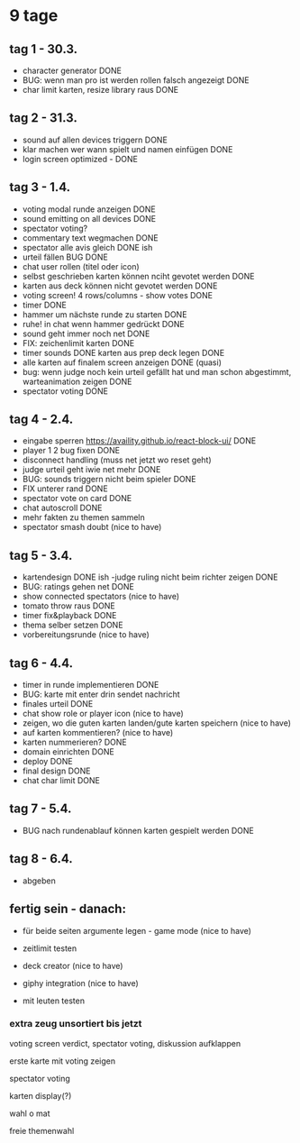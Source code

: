# 9 tage

## tag 1 - 30.3.

- character generator DONE
- BUG: wenn man pro ist werden rollen falsch angezeigt DONE
- char limit karten, resize library raus DONE

## tag 2 - 31.3.

- sound auf allen devices triggern DONE
- klar machen wer wann spielt und namen einfügen DONE
- login screen optimized - DONE

## tag 3 - 1.4.

- voting modal runde anzeigen DONE
- sound emitting on all devices DONE
- spectator voting?
- commentary text wegmachen DONE
- spectator alle avis gleich DONE ish
- urteil fällen BUG DONE
- chat user rollen (titel oder icon)
- selbst geschrieben karten können nciht gevotet werden DONE
- karten aus deck können nicht gevotet werden DONE
- voting screen! 4 rows/columns - show votes DONE
- timer DONE
- hammer um nächste runde zu starten DONE
- ruhe! in chat wenn hammer gedrückt DONE
- sound geht immer noch net DONE
- FIX: zeichenlimit karten DONE
- timer sounds DONE
  karten aus prep deck legen DONE
- alle karten auf finalem screen anzeigen DONE (quasi)
- bug: wenn judge noch kein urteil gefällt hat und man schon abgestimmt, warteanimation zeigen DONE
- spectator voting DONE

## tag 4 - 2.4.

- eingabe sperren https://availity.github.io/react-block-ui/ DONE
- player 1 2 bug fixen DONE
- disconnect handling (muss net jetzt wo reset geht)
- judge urteil geht iwie net mehr DONE
- BUG: sounds triggern nicht beim spieler DONE
- FIX unterer rand DONE
- spectator vote on card DONE
- chat autoscroll DONE
- mehr fakten zu themen sammeln
- spectator smash doubt (nice to have)

## tag 5 - 3.4.

- kartendesign DONE ish
  -judge ruling nicht beim richter zeigen DONE
- BUG: ratings gehen net DONE
- show connected spectators (nice to have)
- tomato throw raus DONE
- timer fix&playback DONE
- thema selber setzen DONE
- vorbereitungsrunde (nice to have)

## tag 6 - 4.4.

- timer in runde implementieren DONE
- BUG: karte mit enter drin sendet nachricht
- finales urteil DONE
- chat show role or player icon (nice to have)
- zeigen, wo die guten karten landen/gute karten speichern (nice to have)
- auf karten kommentieren? (nice to have)
- karten nummerieren? DONE
- domain einrichten DONE
- deploy DONE
- final design DONE
- chat char limit DONE

## tag 7 - 5.4.

- BUG nach rundenablauf können karten gespielt werden DONE

## tag 8 - 6.4.

- abgeben

## fertig sein - danach:

- für beide seiten argumente legen - game mode (nice to have)
- zeitlimit testen
- deck creator (nice to have)
- giphy integration (nice to have)

- mit leuten testen

### extra zeug unsortiert bis jetzt

voting screen
verdict, spectator voting, diskussion aufklappen

erste karte mit voting zeigen

spectator voting

karten display(?)

wahl o mat

freie themenwahl
